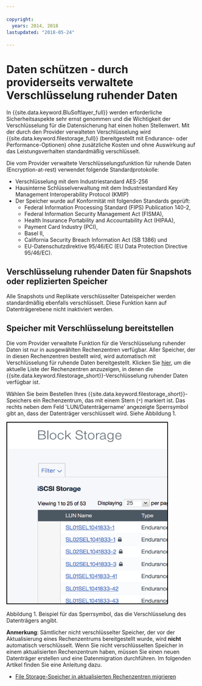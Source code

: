 ```yaml
---

copyright:
  years: 2014, 2018
lastupdated: "2018-05-24"

---
```


# Daten schützen - durch providerseits verwaltete Verschlüsselung ruhender Daten 

In {{site.data.keyword.BluSoftlayer_full}} werden erforderliche Sicherheitsaspekte sehr ernst genommen und die Wichtigkeit der Verschlüsselung für die Datensicherung hat einen hohen Stellenwert. Mit der durch den Provider verwalteten Verschlüsselung wird {{site.data.keyword.filestorage_full}} (bereitgestellt mit Endurance- oder Performance-Optionen) ohne zusätzliche Kosten und ohne Auswirkung auf das Leistungsverhalten standardmäßig verschlüsselt.

Die vom Provider verwaltete Verschlüsselungsfunktion für ruhende Daten (Encryption-at-rest) verwendet folgende Standardprotokolle:

* Verschlüsselung mit dem Industriestandard AES-256
* Hausinterne Schlüsselverwaltung mit dem Industriestandard Key Management Interoperability Protocol (KMIP)
* Der Speicher wurde auf Konformität mit folgenden Standards geprüft: 
    - Federal Information Processing Standard (FIPS) Publication 140-2, 
    - Federal Information Security Management Act (FISMA), 
    - Health Insurance Portability and Accountability Act (HIPAA), 
    - Payment Card Industry (PCI), 
    - Basel II, 
    - California Security Breach Information Act (SB 1386) und 
    - EU-Datenschutzdirektive 95/46/EC (EU Data Protection Directive 95/46/EC).

## Verschlüsselung ruhender Daten für Snapshots oder replizierten Speicher  

Alle Snapshots und Replikate verschlüsselter Dateispeicher werden standardmäßig ebenfalls verschlüsselt. Diese Funktion kann auf Datenträgerebene nicht inaktiviert werden.

## Speicher mit Verschlüsselung bereitstellen

Die vom Provider verwaltete Funktion für die Verschlüsselung ruhender Daten ist nur in ausgewählten Rechenzentren verfügbar. Aller Speicher, der in diesen Rechenzentren bestellt wird, wird automatisch mit Verschlüsselung für ruhende Daten bereitgestellt. Klicken Sie [hier](new-ibm-block-and-file-storage-location-and-features.html), um die aktuelle Liste der Rechenzentren anzuzeigen, in denen die {{site.data.keyword.filestorage_short}}-Verschlüsselung ruhender Daten verfügbar ist.


Wählen Sie beim Bestellen Ihres {{site.data.keyword.filestorage_short}}-Speichers ein Rechenzentrum, das mit einem Stern (`*`) markiert ist. Das rechts neben dem Feld 'LUN/Datenträgername' angezeigte Sperrsymbol gibt an, dass der Datenträger verschlüsselt wird. Siehe Abbildung 1.

![Das Sperrsymbol weist darauf hin, dass die LUN verschlüsselt ist.](/images/encryptedstorage.png)
<caption>Abbildung 1. Beispiel für das Sperrsymbol, das die Verschlüsselung des Datenträgers angibt.</caption>



**Anmerkung**: Sämtlicher nicht verschlüsselter Speicher, der vor der Aktualisierung eines Rechenzentrums bereitgestellt
wurde, wird **nicht** automatisch verschlüsselt. Wenn Sie nicht verschlüsselten Speicher in einem aktualisierten Rechenzentrum haben, müssen Sie einen neuen Datenträger erstellen und eine Datenmigration durchführen. Im folgenden Artikel finden Sie eine Anleitung dazu.

* [File Storage-Speicher in aktualisierten Rechenzentren migrieren](migrate-file-storage-encrypted-file-storage.html)
